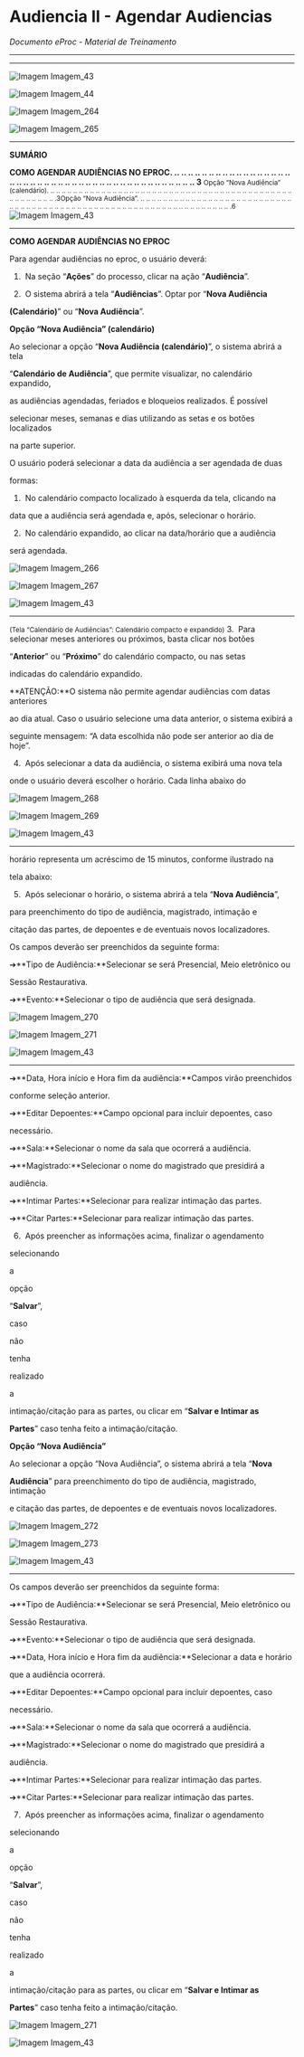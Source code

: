 # Audiencia II - Agendar Audiencias

*Documento eProc - Material de Treinamento*

---

---

![Imagem Imagem_43](imgs/Imagem_43.png)

![Imagem Imagem_44](imgs/Imagem_44.png)

![Imagem Imagem_264](imgs/Imagem_264.png)

![Imagem Imagem_265](imgs/Imagem_265.png)


---

**SUMÁRIO**

**COMO AGENDAR AUDIÊNCIAS NO EPROC. .. .. .. .. .. .. .. .. .. .. .. .. .. .. .. .. .. .. .. .. .. .. .. .. .. .. .. .. .. .. .. .. .. .. .. .. .. .. .. .. .. .. .. .. 3**
<small>Opção “Nova Audiência” (calendário). .. .. .. .. .. .. .. .. .. .. .. .. .. .. .. .. .. .. .. .. .. .. .. .. .. .. .. .. .. .. .. .. .. .. .. .. .. .. .. .. .. .. .. .. .. .. .. .. .. .. .. .3</small><small>Opção “Nova Audiência”. .. .. .. .. .. .. .. .. .. .. .. .. .. .. .. .. .. .. .. .. .. .. .. .. .. .. .. .. .. .. .. .. .. .. .. .. .. .. .. .. .. .. .. .. .. .. .. .. .. .. .. .. .. .. .. .. .. .. .. .. .. .. .. .. .. .. .6</small>
![Imagem Imagem_43](imgs/Imagem_43.png)


---

**COMO AGENDAR AUDIÊNCIAS NO EPROC**

Para agendar audiências no eproc, o usuário deverá:

1. ​ Na seção “**Ações**” do processo, clicar na ação “**Audiência**”.

2. ​ O sistema abrirá a tela “**Audiências**”. Optar por “**Nova Audiência**

**(Calendário)**” ou “**Nova Audiência**”.

**Opção “Nova Audiência” (calendário)**

Ao selecionar a opção “**Nova Audiência (calendário)**”, o sistema abrirá a tela

“**Calendário de Audiência**”, que permite visualizar, no calendário expandido,

as audiências agendadas, feriados e bloqueios realizados. É possível

selecionar meses, semanas e dias utilizando as setas e os botões localizados

na parte superior.

O usuário poderá selecionar a data da audiência a ser agendada de duas

formas:

1. ​ No calendário compacto localizado à esquerda da tela, clicando na

data que a audiência será agendada e, após, selecionar o horário.

2. ​ No calendário expandido, ao clicar na data/horário que a audiência

será agendada.

![Imagem Imagem_266](imgs/Imagem_266.png)

![Imagem Imagem_267](imgs/Imagem_267.png)

![Imagem Imagem_43](imgs/Imagem_43.png)


---

<small>(Tela “Calendário de Audiências”: Calendário compacto e expandido)</small>
3. ​ Para selecionar meses anteriores ou próximos, basta clicar nos botões

“**Anterior**” ou “**Próximo**” do calendário compacto, ou nas setas

indicadas do calendário expandido.

**ATENÇÃO:**O sistema não permite agendar audiências com datas anteriores

ao dia atual. Caso o usuário selecione uma data anterior, o sistema exibirá a

seguinte mensagem: “A data escolhida não pode ser anterior ao dia de hoje”.

4. ​ Após selecionar a data da audiência, o sistema exibirá uma nova tela

onde o usuário deverá escolher o horário. Cada linha abaixo do

![Imagem Imagem_268](imgs/Imagem_268.png)

![Imagem Imagem_269](imgs/Imagem_269.png)

![Imagem Imagem_43](imgs/Imagem_43.png)


---

horário representa um acréscimo de 15 minutos, conforme ilustrado na

tela abaixo:

5. ​ Após selecionar o horário, o sistema abrirá a tela “**Nova Audiência**”,

para preenchimento do tipo de audiência, magistrado, intimação e

citação das partes, de depoentes e de eventuais novos localizadores.

Os campos deverão ser preenchidos da seguinte forma:

➔​**Tipo de Audiência:**Selecionar se será Presencial, Meio eletrônico ou

Sessão Restaurativa.

➔​**Evento:**Selecionar o tipo de audiência que será designada.

![Imagem Imagem_270](imgs/Imagem_270.png)

![Imagem Imagem_271](imgs/Imagem_271.png)

![Imagem Imagem_43](imgs/Imagem_43.png)


---

➔​**Data, Hora início e Hora fim da audiência:**Campos virão preenchidos

conforme seleção anterior.

➔​**Editar Depoentes:**Campo opcional para incluir depoentes, caso

necessário.

➔​**Sala:**Selecionar o nome da sala que ocorrerá a audiência.

➔​**Magistrado:**Selecionar o nome do magistrado que presidirá a

audiência.

➔​**Intimar Partes:**Selecionar para realizar intimação das partes.

➔​**Citar Partes:**Selecionar para realizar intimação das partes.

6. ​ Após preencher as informações acima, finalizar o agendamento

selecionando

a

opção

“**Salvar**”,

caso

não

tenha

realizado

a

intimação/citação para as partes, ou clicar em “**Salvar e Intimar as**

**Partes**” caso tenha feito a intimação/citação.

**Opção “Nova Audiência”**

Ao selecionar a opção “Nova Audiência”, o sistema abrirá a tela “**Nova**

**Audiência**” para preenchimento do tipo de audiência, magistrado, intimação

e citação das partes, de depoentes e de eventuais novos localizadores.

![Imagem Imagem_272](imgs/Imagem_272.png)

![Imagem Imagem_273](imgs/Imagem_273.png)

![Imagem Imagem_43](imgs/Imagem_43.png)


---

Os campos deverão ser preenchidos da seguinte forma:

➔​**Tipo de Audiência:**Selecionar se será Presencial, Meio eletrônico ou

Sessão Restaurativa.

➔​**Evento:**Selecionar o tipo de audiência que será designada.

➔​**Data, Hora início e Hora fim da audiência:**Selecionar a data e horário

que a audiência ocorrerá.

➔​**Editar Depoentes:**Campo opcional para incluir depoentes, caso

necessário.

➔​**Sala:**Selecionar o nome da sala que ocorrerá a audiência.

➔​**Magistrado:**Selecionar o nome do magistrado que presidirá a

audiência.

➔​**Intimar Partes:**Selecionar para realizar intimação das partes.

➔​**Citar Partes:**Selecionar para realizar intimação das partes.

7. ​ Após preencher as informações acima, finalizar o agendamento

selecionando

a

opção

“**Salvar**”,

caso

não

tenha

realizado

a

intimação/citação para as partes, ou clicar em “**Salvar e Intimar as**

**Partes**” caso tenha feito a intimação/citação.

![Imagem Imagem_271](imgs/Imagem_271.png)

![Imagem Imagem_43](imgs/Imagem_43.png)
